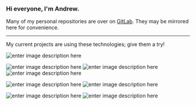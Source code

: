 ### Hi everyone, I'm Andrew. 

Many of my personal repositories are over on [GitLab](https://gitlab.com/Andernoo). They may be mirrored here for convenience.

---

My current projects are using these technologies; give them a try!

![enter image description here](https://img.shields.io/badge/Visual_Studio_Code-0078D4?style=for-the-badge&logo=visual%20studio%20code&logoColor=white)

 ![enter image description here](https://img.shields.io/badge/Laravel-FF2D20?style=for-the-badge&logo=laravel&logoColor=white)  ![enter image description here](https://img.shields.io/badge/MariaDB-003545?style=for-the-badge&logo=mariadb&logoColor=white) ![enter image description here](https://img.shields.io/badge/Redis-DD0031?style=for-the-badge&logo=redis&logoColor=white)
 
  ![enter image description here](https://img.shields.io/badge/NVIDIA-GTX3090-76B900?style=for-the-badge&logo=nvidia&logoColor=white) ![enter image description here](https://img.shields.io/badge/TensorFlow-FF6F00?style=for-the-badge&logo=tensorflow&logoColor=white)
  
  ![enter image description here](https://img.shields.io/badge/Cloudflare-F38020?style=for-the-badge&logo=Cloudflare&logoColor=white) ![enter image description here](https://img.shields.io/badge/GitLab_CI-330F63?style=for-the-badge&logo=gitlab&logoColor=white)
